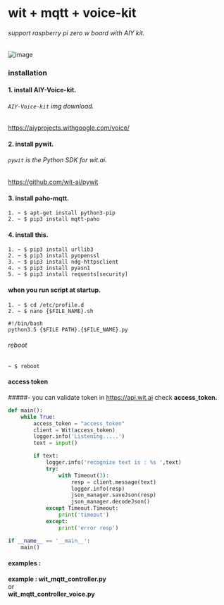 # wit + mqtt + voice-kit
###### support raspberry pi zero w board with AIY kit.
![image](http://cdn.shopify.com/s/files/1/0176/3274/products/together-16_1024x1024_28d6a279-1133-4974-ba1a-03ea6e735a66_grande.jpg?v=1506698675)
### installation
#### 1. install AIY-Voice-kit.
###### ```AIY-Voice-kit``` img download.
https://aiyprojects.withgoogle.com/voice/
#### 2. install pywit.
###### ```pywit``` is the Python SDK for wit.ai.
https://github.com/wit-ai/pywit
#### 3. install paho-mqtt.
```
1. ~ $ apt-get install python3-pip
2. ~ $ pip3 install mqtt-paho
```
#### 4. install this.
```
1. ~ $ pip3 install urllib3
2. ~ $ pip3 install pyopenssl
3. ~ $ pip3 install ndg-httpsclient
4. ~ $ pip3 install pyasn1
5. ~ $ pip3 install requests[security]
```
#### when you run script at startup.
```
1. ~ $ cd /etc/profile.d
2. ~ $ nano {$FILE_NAME}.sh
```
```
#!/bin/bash 
python3.5 {$FILE PATH}.{$FILE_NAME}.py
```
###### reboot
```
~ $ reboot
```
#### access token
#####- you can validate token in https://api.wit.ai
check **access_token.**
```python
def main():
    while True:
        access_token = "access_token"
        client = Wit(access_token)
        logger.info('Listening.....')
        text = input()

        if text:
            logger.info('recognize text is : %s ',text)
            try:
                with Timeout(3):
                    resp = client.message(text)
                    logger.info(resp)
                    json_manager.saveJson(resp)
                    json_manager.decodeJson()
            except Timeout.Timeout:
                print('timeout')
            except:
                print('error resp')

if __name__ == '__main__':
    main()
```
#### examples :
**example : wit_mqtt_controller.py**  
or  
**wit_mqtt_controller_voice.py**


